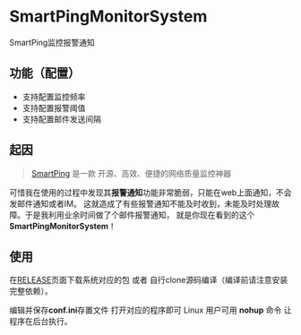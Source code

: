 # SmartPingMonitorSystem
SmartPing监控报警通知

## 功能（配置）

- 支持配置监控频率
- 支持配置报警阈值
- 支持配置邮件发送间隔

## 起因
> [SmartPing](https://github.com/smartping/smartping)  是一款 开源、高效、便捷的网络质量监控神器

可惜我在使用的过程中发现其**报警通知**功能非常脆弱，只能在web上面通知，不会发邮件通知或者IM。
这就造成了有些报警通知不能及时收到，未能及时处理故障。于是我利用业余时间做了个邮件报警通知，
就是你现在看到的这个**SmartPingMonitorSystem**！

## 使用
在[RELEASE](https://github.com/cnlyzy/SmartPingMonitorSystem/releases)页面下载系统对应的包 或者 自行clone源码编译（编译前请注意安装完整依赖）。

编辑并保存**conf.ini**存置文件 打开对应的程序即可 Linux 用户可用 **nohup** 命令 让程序在后台执行。
